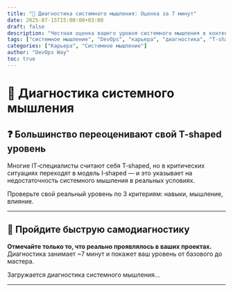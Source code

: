```yaml
---
title: "🧠 Диагностика системного мышления: Оценка за 7 минут"
date: 2025-07-15T15:00:00+03:00
draft: false
description: "Честная оценка вашего уровня системного мышления в контексте DevOps. Проверьте готовность к решению продакшн-катастроф"
tags: ["системное мышление", "DevOps", "карьера", "диагностика", "T-shaped"]
categories: ["Карьера", "Системное мышление"]
author: "DevOps Way"
toc: true
---
```


# 🧠 Диагностика системного мышления

## ❓ Большинство переоценивают свой T-shaped уровень

Многие IT‑специалисты считают себя T‑shaped, но в критических ситуациях переходят в модель I‑shaped — и это указывает на недостаточность системного мышления в реальных условиях.

Проверьте свой реальный уровень по 3 критериям: навыки, мышление, влияние.

---

## 🧪 Пройдите быструю самодиагностику

**Отмечайте только то, что реально проявлялось в ваших проектах.**  
Диагностика занимает ~7 минут и покажет ваш уровень от базового до мастера.

<div id="systems-thinking-widget">
    <p>Загружается диагностика системного мышления...</p>
</div>

---

<link rel="stylesheet" href="/css/systems-thinking-calculator.css">
<script src="/js/systems-thinking-calculator.js"></script>